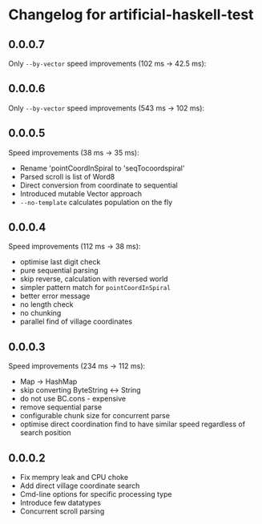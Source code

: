 # Changelog for artificial-haskell-test


## 0.0.0.7
  Only `--by-vector` speed improvements (102 ms -> 42.5 ms):

## 0.0.0.6
  Only `--by-vector` speed improvements (543 ms -> 102 ms):

## 0.0.0.5
  Speed improvements (38 ms -> 35 ms):
  - Rename 'pointCoordInSpiral to 'seqTocoordspiral'
  - Parsed scroll is list of Word8
  - Direct conversion from coordinate to sequential
  - Introduced mutable Vector approach
  - `--no-template` calculates population on the fly


## 0.0.0.4
  Speed improvements (112 ms -> 38 ms):
  - optimise last digit check
  - pure sequential parsing
  - skip reverse, calculation with reversed world
  - simpler pattern match for `pointCoordInSpiral`
  - better error message
  - no length check
  - no chunking
  - parallel find of village coordinates

## 0.0.0.3
  Speed improvements (234 ms -> 112 ms):
  - Map -> HashMap
  - skip converting ByteString <-> String
  - do not use BC.cons - expensive
  - remove sequential parse
  - configurable chunk size for concurrent parse
  - optimise direct coordination find to have similar speed regardless of search position

## 0.0.0.2
  - Fix mempry leak and CPU choke
  - Add direct village coordinate search
  - Cmd-line options for specific processing type
  - Introduce few datatypes
  - Concurrent scroll parsing
